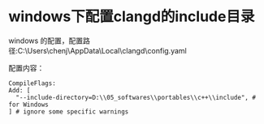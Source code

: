 # windows下配置clangd的include目录

windows 的配置，配置路径:C:\Users\chenj\AppData\Local\clangd\config.yaml

配置内容：
```
CompileFlags:
Add: [
  "--include-directory=D:\\05_softwares\\portables\\c++\\include", # for Windows
] # ignore some specific warnings
```


